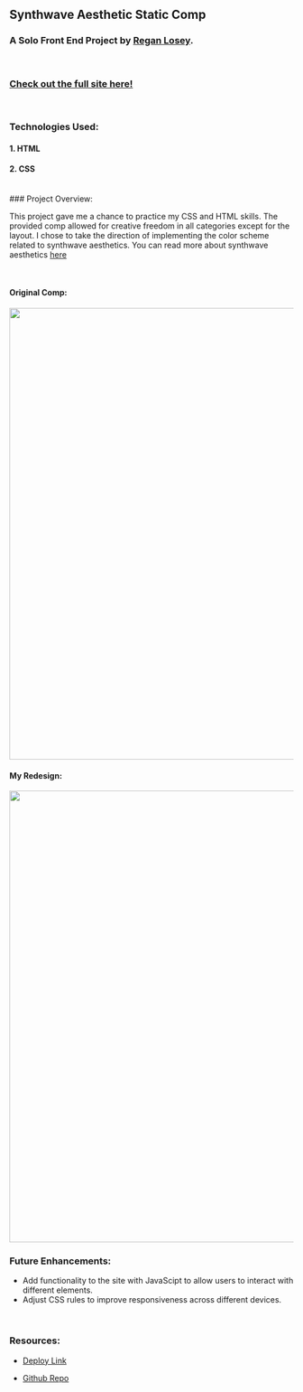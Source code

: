 
## Synthwave Aesthetic Static Comp 


### A Solo Front End Project by [Regan Losey](https://github.com/reganlosey).

<br>

### [Check out the full site here!](https://reganlosey.github.io/synthwave-static-comp/)

<br>

### Technologies Used:
#### 1. HTML
#### 2. CSS


<br>
### Project Overview:

  This project gave me a chance to practice my CSS and HTML skills. The provided comp allowed for creative freedom in all categories except for the layout. I chose to take the direction of implementing the color scheme related to synthwave aesthetics. 
  You can read more about synthwave aesthetics [here](https://www.premiumbeat.com/blog/synthwave-vaporwave-visual-styles/)

<br>

#### Original Comp:
<img width ="800" src="https://user-images.githubusercontent.com/82983696/139769248-d63e056e-3457-47d6-82d3-3a8bfe810f64.png">

<br>

#### My Redesign:
<img width ="800" src="https://user-images.githubusercontent.com/82983696/156897257-6e9f1f24-f41f-4322-8eb1-33243e6c2428.png">

<br>

### Future Enhancements:
- Add functionality to the site with JavaScipt to allow users to interact with different elements.
- Adjust CSS rules to improve responsiveness across different devices.

<br>

### Resources:
- [Deploy Link](https://reganlosey.github.io/synthwave-static-comp/)

- [Github Repo](https://github.com/reganlosey/static-comp)
